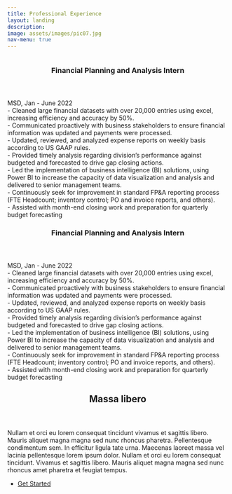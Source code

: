 ```yaml
---
title: Professional Experience
layout: landing
description: 
image: assets/images/pic07.jpg
nav-menu: true
---
```

<!-- Two -->
<section id="two" class="spotlights">
	<section>
		<a href="generic.html" class="image">
			<img src="{% link assets/images/pic08.jpg %}" alt="" data-position="center center" />
		</a>
		<div class="content">
			<div class="inner"><header class="major">
					<h3>Financial Planning and Analysis Intern</h3>
				</header>
MSD, Jan - June 2022 <br/>
- Cleaned large financial datasets with over 20,000 entries using excel, increasing efficiency and accuracy by 50%. <br/>
- Communicated proactively with business stakeholders to ensure financial information was updated and payments were processed.<br/>
- Updated, reviewed, and analyzed expense reports on weekly basis according to US GAAP rules.<br/>
-	Provided timely analysis regarding division’s performance against budgeted and forecasted to drive gap closing actions.<br/>
-	Led the implementation of business intelligence (BI) solutions, using Power BI to increase the capacity of data visualization and analysis and delivered to senior management teams.<br/>
-	Continuously seek for improvement in standard FP&A reporting process (FTE Headcount; inventory control; PO and invoice reports, and others).<br/>
-	Assisted with month-end closing work and preparation for quarterly budget forecasting
</section>
			
<section>
		<a href="generic.html" class="image">
			<img src="{% link assets/images/pic08.jpg %}" alt="" data-position="right center" />
		</a>
		<div class="content">
			<div class="inner"><header class="major">
					<h3>Financial Planning and Analysis Intern</h3>
				</header>
MSD, Jan - June 2022 <br/>
- Cleaned large financial datasets with over 20,000 entries using excel, increasing efficiency and accuracy by 50%. <br/>
- Communicated proactively with business stakeholders to ensure financial information was updated and payments were processed.<br/>
- Updated, reviewed, and analyzed expense reports on weekly basis according to US GAAP rules.<br/>
-	Provided timely analysis regarding division’s performance against budgeted and forecasted to drive gap closing actions.<br/>
-	Led the implementation of business intelligence (BI) solutions, using Power BI to increase the capacity of data visualization and analysis and delivered to senior management teams.<br/>
-	Continuously seek for improvement in standard FP&A reporting process (FTE Headcount; inventory control; PO and invoice reports, and others).<br/>
-	Assisted with month-end closing work and preparation for quarterly budget forecasting
</section>


			
			
			
</div>

<!-- Three -->
<section id="three">
	<div class="inner">
		<header class="major">
			<h2>Massa libero</h2>
		</header>
		<p>Nullam et orci eu lorem consequat tincidunt vivamus et sagittis libero. Mauris aliquet magna magna sed nunc rhoncus pharetra. Pellentesque condimentum sem. In efficitur ligula tate urna. Maecenas laoreet massa vel lacinia pellentesque lorem ipsum dolor. Nullam et orci eu lorem consequat tincidunt. Vivamus et sagittis libero. Mauris aliquet magna magna sed nunc rhoncus amet pharetra et feugiat tempus.</p>
		<ul class="actions">
			<li><a href="generic.html" class="button next">Get Started</a></li>
		</ul>
	</div>
</section>

</div>
